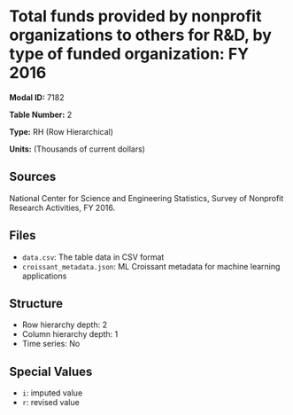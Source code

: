 # Total funds provided by nonprofit organizations to others for R&D, by type of funded organization: FY 2016

**Modal ID:** 7182

**Table Number:** 2

**Type:** RH (Row Hierarchical)

**Units:** (Thousands of current dollars)

## Sources

National Center for Science and Engineering Statistics, Survey of Nonprofit Research Activities, FY 2016.

## Files

- `data.csv`: The table data in CSV format
- `croissant_metadata.json`: ML Croissant metadata for machine learning applications

## Structure

- Row hierarchy depth: 2
- Column hierarchy depth: 1
- Time series: No

## Special Values

- `i`: imputed value
- `r`: revised value
